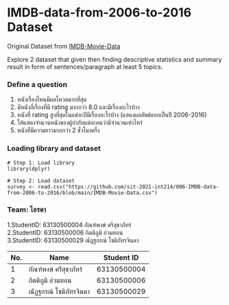 # IMDB-data-from-2006-to-2016 Dataset

Original Dataset from [IMDB-Movie-Data](./IMDB-Movie-Data.csv)

Explore 2 dataset that given then finding descriptive statistics and summary result in form of sentences/paragraph at least 5 topics.

### Define a question

1. หนังเรื่องไหนมีผลโหวตมากที่สุด <br/>
2. มีหนังกี่เรื่องที่มี rating มากกว่า 8.0 และมีเรื่องอะไรบ้าง <br/>
3. หนังที่ rating สูงที่สุดในแต่ละปีมีเรื่องอะไรบ้าง (แสดงผลลัพธ์แยกเป็นปี 2006-2016) <br/>
4. ให้แสดงจำนวนหนังของผู้กำกับแต่ละคนว่ามีจำนวนเท่าไหร่ <br/>
5. หนังที่มีความยาวมากกว่า 2 ชั่วโมงครึ่ง


### Loading library and dataset
```{R}
# Step 1: Load library
library(dplyr)

# Step 2: Load dataset
survey <- read.csv("https://github.com/sit-2021-int214/006-IMDB-data-from-2006-to-2016/blob/main/IMDB-Movie-Data.csv")
```



### Team: ไอรดา

1.StudentID: 63130500004 กัณฑ์พงษ์ ศรีสุธาภัทร์ <br/>
2.StudentID: 63130500006 กิตติภูมิ อ่วมทอน <br/>
3.StudentID: 63130500029 ณัฏฐกรณ์ โชติภัทรจินดา <br/>

| No. | Name                   | Student ID     |
| --- | ---------------------- | -------------- |
|   1 | กัณฑ์พงษ์ ศรีสุธาภัทร์      | 63130500004    |
|   2 | กิตติภูมิ อ่วมทอน          | 63130500006    |
|   3 | ณัฏฐกรณ์ โชติภัทรจินดา    | 63130500029    |
